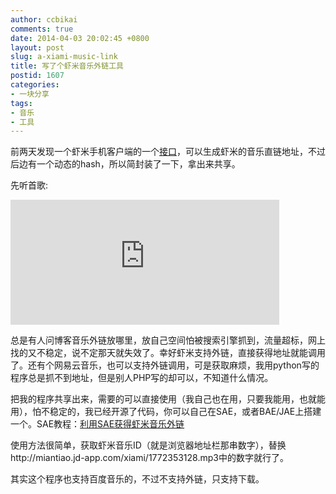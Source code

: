 ```yaml
---
author: ccbikai
comments: true
date: 2014-04-03 20:02:45 +0800
layout: post
slug: a-xiami-music-link
title: 写了个虾米音乐外链工具
postid: 1607
categories:
- 一块分享
tags:
- 音乐
- 工具
---
```

前两天发现一个虾米手机客户端的一个[接口][1]，可以生成虾米的音乐直链地址，不过后边有一个动态的hash，所以简封装了一下，拿出来共享。

<!-- more -->
先听首歌:
<iframe src="http://miantiao.jd-app.com/xiamiplayer/1772353128" frameborder="0" scrolling="0" width="430" height="200" allowtransparency></iframe>

总是有人问博客音乐外链放哪里，放自己空间怕被搜索引擎抓到，流量超标，网上找的又不稳定，说不定那天就失效了。幸好虾米支持外链，直接获得地址就能调用了。还有个网易云音乐，也可以支持外链调用，可是获取麻烦，我用python写的程序总是抓不到地址，但是别人PHP写的却可以，不知道什么情况。

把我的程序共享出来，需要的可以直接使用（我自己也在用，只要我能用，也就能用），怕不稳定的，我已经开源了代码，你可以自己在SAE，或者BAE/JAE上搭建一个。SAE教程：[利用SAE获得虾米音乐外链][2]

使用方法很简单，获取虾米音乐ID（就是浏览器地址栏那串数字），替换http://miantiao.jd-app.com/xiami/1772353128.mp3中的数字就行了。

其实这个程序也支持百度音乐的，不过不支持外链，只支持下载。


  [1]: http://www.xiami.com/app/iphone/song/id/1772353128
  [2]: http://www.inbiji.com/biji/li-yong-sae-huo-de-xia-mi-yin-le-wai-lian.html
